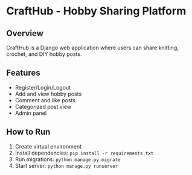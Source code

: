 # CraftHub - Hobby Sharing Platform

## Overview
CraftHub is a Django web application where users can share knitting, crochet, and DIY hobby posts.

## Features
- Register/Login/Logout
- Add and view hobby posts
- Comment and like posts
- Categorized post view
- Admin panel

## How to Run
1. Create virtual environment
2. Install dependencies: `pip install -r requirements.txt`
3. Run migrations: `python manage.py migrate`
4. Start server: `python manage.py runserver`
